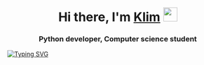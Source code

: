<h1 align="center">Hi there, I'm <a href="https://github.com/skpy1/" target="_blank">Klim</a> 
<img src="https://github.com/blackcater/blackcater/raw/main/images/Hi.gif" height="32"/></h1>
<h3 align="center">Python developer, Сomputer science student</h3>

[![Typing SVG](https://readme-typing-svg.herokuapp.com?color=%9370db&lines=developer,+science)](https://git.io/typing-svg)
